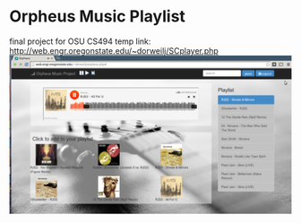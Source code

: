 Orpheus Music Playlist
=========

final project for OSU CS494
temp link: http://web.engr.oregonstate.edu/~dorweilj/SCplayer.php
![img](playing.png)
